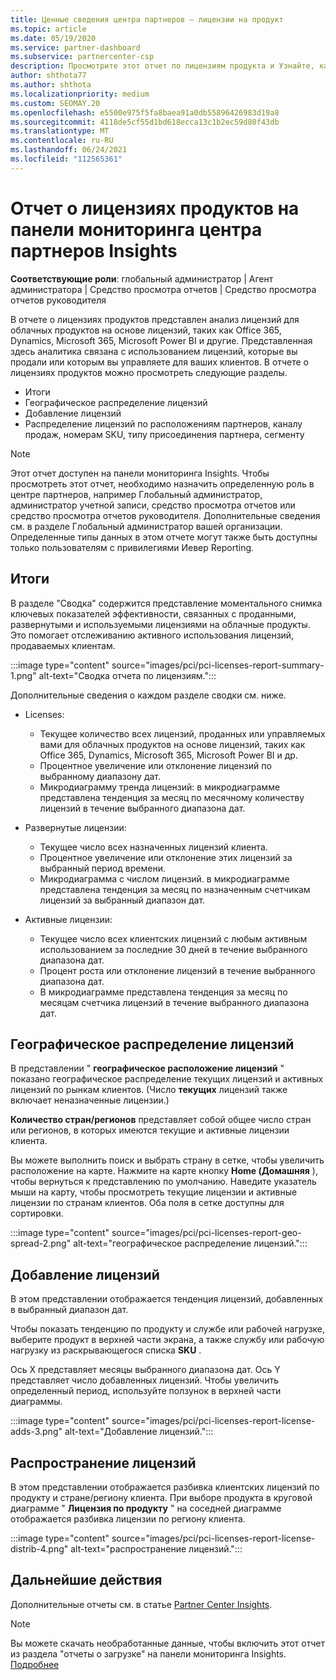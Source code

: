 ```yaml
---
title: Ценные сведения центра партнеров — лицензии на продукт
ms.topic: article
ms.date: 05/19/2020
ms.service: partner-dashboard
ms.subservice: partnercenter-csp
description: Просмотрите этот отчет по лицензиям продукта и Узнайте, как улучшить работу с лицензированными облачными продуктами, которые вы продаете или управляете клиентами.
author: shthota77
ms.author: shthota
ms.localizationpriority: medium
ms.custom: SEOMAY.20
ms.openlocfilehash: e5500e975f5fa8baea91a0db55896426983d19a8
ms.sourcegitcommit: 4118de5cf55d1bd618ecca13c1b2ec59d80f43db
ms.translationtype: MT
ms.contentlocale: ru-RU
ms.lasthandoff: 06/24/2021
ms.locfileid: "112565361"
---
```

# <a name="product-licenses-report-in-the-partner-center-insights-dashboard"></a>Отчет о лицензиях продуктов на панели мониторинга центра партнеров Insights

**Соответствующие роли**: глобальный администратор | Агент администратора | Средство просмотра отчетов | Средство просмотра отчетов руководителя

В отчете о лицензиях продуктов представлен анализ лицензий для облачных продуктов на основе лицензий, таких как Office 365, Dynamics, Microsoft 365, Microsoft Power BI и другие. Представленная здесь аналитика связана с использованием лицензий, которые вы продали или которым вы управляете для ваших клиентов. В отчете о лицензиях продуктов можно просмотреть следующие разделы.

- Итоги
- Географическое распределение лицензий
- Добавление лицензий
- Распределение лицензий по расположениям партнеров, каналу продаж, номерам SKU, типу присоединения партнера, сегменту

 > [!NOTE]
 > Этот отчет доступен на панели мониторинга Insights. Чтобы просмотреть этот отчет, необходимо назначить определенную роль в центре партнеров, например Глобальный администратор, администратор учетной записи, средство просмотра отчетов или средство просмотра отчетов руководителя. Дополнительные сведения см. в разделе Глобальный администратор вашей организации. Определенные типы данных в этом отчете могут также быть доступны только пользователям с привилегиями Иевер Reporting.

## <a name="summary"></a>Итоги

В разделе "Сводка" содержится представление моментального снимка ключевых показателей эффективности, связанных с проданными, развернутыми и используемыми лицензиями на облачные продукты. Это помогает отслеживанию активного использования лицензий, продаваемых клиентам.

:::image type="content" source="images/pci/pci-licenses-report-summary-1.png" alt-text="Сводка отчета по лицензиям.":::

Дополнительные сведения о каждом разделе сводки см. ниже.

- Licenses: 
  - Текущее количество всех лицензий, проданных или управляемых вами для облачных продуктов на основе лицензий, таких как Office 365, Dynamics, Microsoft 365, Microsoft Power BI и др.
  - Процентное увеличение или отклонение лицензий по выбранному диапазону дат.
  - Микродиаграмму тренда лицензий: в микродиаграмме представлена тенденция за месяц по месячному количеству лицензий в течение выбранного диапазона дат.

- Развернутые лицензии:
  - Текущее число всех назначенных лицензий клиента.
  - Процентное увеличение или отклонение этих лицензий за выбранный период времени.
  - Микродиаграмма с числом лицензий. в микродиаграмме представлена тенденция за месяц по назначенным счетчикам лицензий за выбранный диапазон дат.

- Активные лицензии: 
  - Текущее число всех клиентских лицензий с любым активным использованием за последние 30 дней в течение выбранного диапазона дат.
  - Процент роста или отклонение лицензий в течение выбранного диапазона дат.
  - В микродиаграмме представлена тенденция за месяц по месяцам счетчика лицензий в течение выбранного диапазона дат.

## <a name="geographical-spread-of-licenses"></a>Географическое распределение лицензий

В представлении " **географическое расположение лицензий** " показано географическое распределение текущих лицензий и активных лицензий по рынкам клиентов. (Число **текущих** лицензий также включает неназначенные лицензии.)

**Количество стран/регионов** представляет собой общее число стран или регионов, в которых имеются текущие и активные лицензии клиента.

Вы можете выполнить поиск и выбрать страну в сетке, чтобы увеличить расположение на карте. Нажмите на карте кнопку **Home (Домашняя** ), чтобы вернуться к представлению по умолчанию. Наведите указатель мыши на карту, чтобы просмотреть текущие лицензии и активные лицензии по странам клиентов. Оба поля в сетке доступны для сортировки.

:::image type="content" source="images/pci/pci-licenses-report-geo-spread-2.png" alt-text="географическое распределение лицензий.":::

## <a name="license-adds"></a>Добавление лицензий

В этом представлении отображается тенденция лицензий, добавленных в выбранный диапазон дат. 

Чтобы показать тенденцию по продукту и службе или рабочей нагрузке, выберите продукт в верхней части экрана, а также службу или рабочую нагрузку из раскрывающегося списка **SKU** .

Ось X представляет месяцы выбранного диапазона дат. Ось Y представляет число добавленных лицензий. Чтобы увеличить определенный период, используйте ползунок в верхней части диаграммы.

:::image type="content" source="images/pci/pci-licenses-report-license-adds-3.png" alt-text="Добавление лицензий.":::

## <a name="license-distribution"></a>Распространение лицензий

В этом представлении отображается разбивка клиентских лицензий по продукту и стране/региону клиента. При выборе продукта в круговой диаграмме " **Лицензия по продукту** " на соседней диаграмме отображается разбивка лицензии по региону клиента.

:::image type="content" source="images/pci/pci-licenses-report-license-distrib-4.png" alt-text="распространение лицензий.":::

## <a name="next-steps"></a>Дальнейшие действия

Дополнительные отчеты см. в статье [Partner Center Insights](partner-center-insights.md).

>[!NOTE] 
> Вы можете скачать необработанные данные, чтобы включить этот отчет из раздела "отчеты о загрузке" на панели мониторинга Insights. [Подробнее](pci-download-reports.md)
